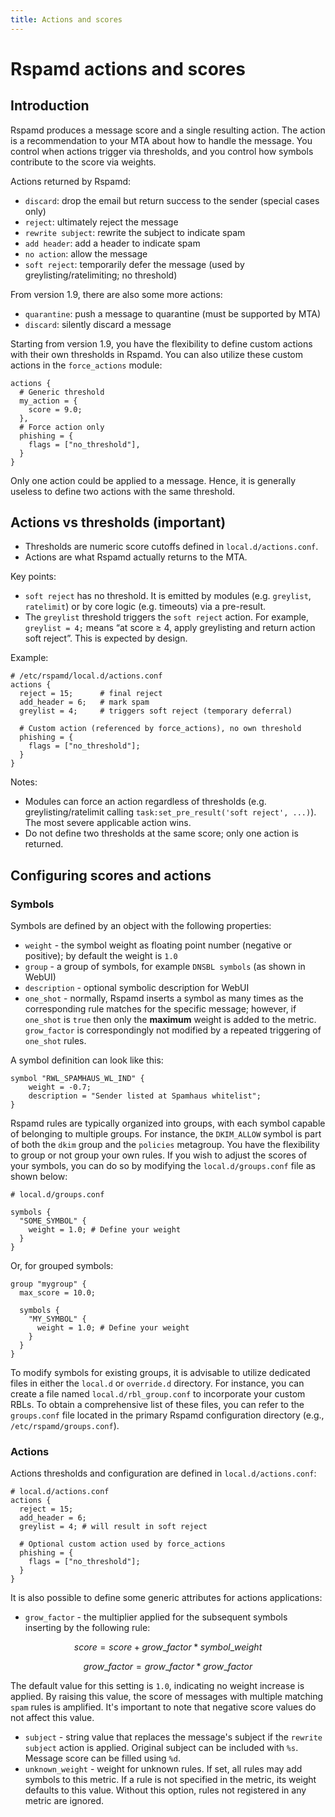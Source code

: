 ```yaml
---
title: Actions and scores
---
```


# Rspamd actions and scores

## Introduction

Rspamd produces a message score and a single resulting action. The action is a recommendation to your MTA about how to handle the message. You control when actions trigger via thresholds, and you control how symbols contribute to the score via weights.

Actions returned by Rspamd:

- `discard`: drop the email but return success to the sender (special cases only)
- `reject`: ultimately reject the message
- `rewrite subject`: rewrite the subject to indicate spam
- `add header`: add a header to indicate spam
- `no action`: allow the message
- `soft reject`: temporarily defer the message (used by greylisting/ratelimiting; no threshold)

From version 1.9, there are also some more actions:

- `quarantine`: push a message to quarantine (must be supported by MTA)
- `discard`: silently discard a message

Starting from version 1.9, you have the flexibility to define custom actions with their own thresholds in Rspamd. You can also utilize these custom actions in the `force_actions` module:

```hcl
actions {
  # Generic threshold
  my_action = {
    score = 9.0;
  },
  # Force action only
  phishing = {
    flags = ["no_threshold"],
  }
}
```

Only one action could be applied to a message. Hence, it is generally useless to define two actions with the same threshold.

## Actions vs thresholds (important)

- Thresholds are numeric score cutoffs defined in `local.d/actions.conf`.
- Actions are what Rspamd actually returns to the MTA.

Key points:

- `soft reject` has no threshold. It is emitted by modules (e.g. `greylist`, `ratelimit`) or by core logic (e.g. timeouts) via a pre-result.
- The `greylist` threshold triggers the `soft reject` action. For example, `greylist = 4;` means “at score ≥ 4, apply greylisting and return action soft reject”. This is expected by design.

Example:

```hcl
# /etc/rspamd/local.d/actions.conf
actions {
  reject = 15;      # final reject
  add_header = 6;   # mark spam
  greylist = 4;     # triggers soft reject (temporary deferral)

  # Custom action (referenced by force_actions), no own threshold
  phishing = {
    flags = ["no_threshold"];
  }
}
```

Notes:
- Modules can force an action regardless of thresholds (e.g. greylisting/ratelimit calling `task:set_pre_result('soft reject', ...)`). The most severe applicable action wins.
- Do not define two thresholds at the same score; only one action is returned.

## Configuring scores and actions

### Symbols

Symbols are defined by an object with the following properties:

* `weight` - the symbol weight as floating point number (negative or positive); by default the weight is `1.0`
* `group` - a group of symbols, for example `DNSBL symbols` (as shown in WebUI)
* `description` - optional symbolic description for WebUI
* `one_shot` - normally, Rspamd inserts a symbol as many times as the corresponding rule matches for the specific message; however, if `one_shot` is `true` then only the **maximum** weight is added to the metric. `grow_factor` is correspondingly not modified by a repeated triggering of `one_shot` rules.

A symbol definition can look like this:

~~~hcl
symbol "RWL_SPAMHAUS_WL_IND" {
    weight = -0.7;
    description = "Sender listed at Spamhaus whitelist";
}
~~~

Rspamd rules are typically organized into groups, with each symbol capable of belonging to multiple groups. For instance, the `DKIM_ALLOW` symbol is part of both the `dkim` group and the `policies` metagroup. You have the flexibility to group or not group your own rules. If you wish to adjust the scores of your symbols, you can do so by modifying the `local.d/groups.conf` file as shown below:

~~~hcl
# local.d/groups.conf

symbols {
  "SOME_SYMBOL" {
    weight = 1.0; # Define your weight
  }
}
~~~

Or, for grouped symbols: 

~~~hcl
group "mygroup" {
  max_score = 10.0;
  
  symbols {
    "MY_SYMBOL" {
      weight = 1.0; # Define your weight
    }
  }
}
~~~

To modify symbols for existing groups, it is advisable to utilize dedicated files in either the `local.d` or `override.d` directory. For instance, you can create a file named `local.d/rbl_group.conf` to incorporate your custom RBLs. To obtain a comprehensive list of these files, you can refer to the `groups.conf` file located in the primary Rspamd configuration directory (e.g., `/etc/rspamd/groups.conf`).

### Actions

Actions thresholds and configuration are defined in `local.d/actions.conf`:

```hcl
# local.d/actions.conf
actions {
  reject = 15;
  add_header = 6;
  greylist = 4; # will result in soft reject

  # Optional custom action used by force_actions
  phishing = {
    flags = ["no_threshold"];
  }
}
```

It is also possible to define some generic attributes for actions applications:

* `grow_factor` - the multiplier applied for the subsequent symbols inserting by the following rule:

$$
score = score + grow\_factor * symbol\_weight
$$

$$
	grow\_factor = grow\_factor * grow\_factor
$$

The default value for this setting is `1.0`, indicating no weight increase is applied. By raising this value, the score of messages with multiple matching `spam` rules is amplified. It's important to note that negative score values do not affect this value.

* `subject` - string value that replaces the message's subject if the `rewrite subject` action is applied. Original subject can be included with `%s`. Message score can be filled using `%d`.
* `unknown_weight` - weight for unknown rules. If set, all rules may add symbols to this metric. If a rule is not specified in the metric, its weight defaults to this value. Without this option, rules not registered in any metric are ignored.
